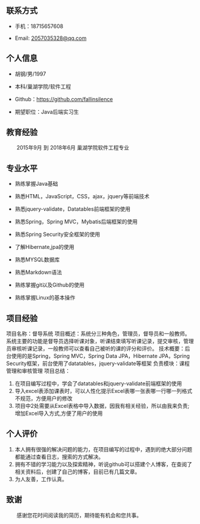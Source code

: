 ## 联系方式
+ 手机：18715657608

+ Email: 2057035328@qq.com

## 个人信息
+ 胡钢/男/1997

+ 本科/巢湖学院/软件工程

+ Github：https://github.com/fallinsilence

+ 期望职位：Java后端实习生

## 教育经验
　　2015年9月 到 2018年6月  巢湖学院软件工程专业

## 专业水平
+ 熟练掌握Java基础

+ 熟悉HTML，JavaScript，CSS，ajax，jquery等前端技术

+ 熟悉jquery-validate，Datatables前端框架的使用

+ 熟悉Spring，Spring MVC，Mybatis后端框架的使用

+ 熟悉Spring Security安全框架的使用

+ 了解Hibernate,jpa的使用

+ 熟悉MYSQL数据库

+ 熟悉Markdown语法

+ 熟练掌握git以及Github的使用

+ 熟练掌握Linux的基本操作

## 项目经验
项目名称：督导系统
项目概述：系统分三种角色，管理员，督导员和一般教师。系统主要的功能是督导员选择听课对象，听课结束填写听课记录，提交审核，管理员审核听课记录，一般教师可以查看自己被听的课的评分和评价。
技术概要：后台使用的是Spring，Spring MVC，Spring Data JPA，Hibernate JPA，Spring Security框架，前台使用了datatables，jquery-validate等框架
负责模块：课程管理和审核管理
项目总结：
1.	在项目编写过程中，学会了datatables和jquery-validate前端框架的使用
2.	导入excel表添加课表时，可以人性化提示Excel表哪一张表哪一行哪一列格式不规范，方便用户的修改
3.	项目中2处需要从Excel表格中导入数据，因我有相关经验，所以由我来负责;增加Excel导入方式,方便了用户的使用


## 个人评价
1. 本人拥有很强的解决问题的能力，在项目编写的过程中，遇到的绝大部分问题都能通过查看日志，搜索的方式解决。
2. 拥有不错的学习能力以及探索精神，听说github可以搭建个人博客，在查阅了相关资料后，创建了自己的博客，目前已有几篇文章。
3. 为人友善，工作认真。

## 致谢
　　感谢您花时间阅读我的简历，期待能有机会和您共事。